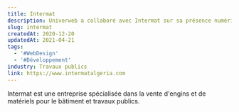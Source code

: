 ```yaml
---
title: Intermat
description: Univerweb a collaboré avec Intermat sur sa présence numérique.
slug: intermat
createdAt: 2020-12-20
updatedAt: 2021-04-21
tags:
  - '#WebDesign'
  - '#Développement'
industry: Travaux publics
link: https://www.intermatalgeria.com
---
```


Intermat est une entreprise spécialisée dans la vente d'engins et de matériels pour le bâtiment et travaux publics.
